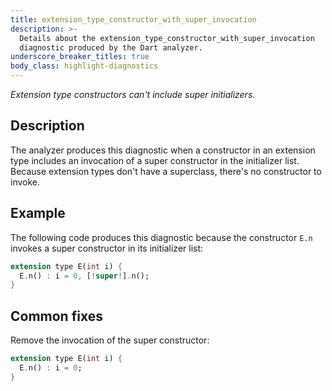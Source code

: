 ```yaml
---
title: extension_type_constructor_with_super_invocation
description: >-
  Details about the extension_type_constructor_with_super_invocation
  diagnostic produced by the Dart analyzer.
underscore_breaker_titles: true
body_class: highlight-diagnostics
---
```


_Extension type constructors can't include super initializers._

## Description

The analyzer produces this diagnostic when a constructor in an extension
type includes an invocation of a super constructor in the initializer
list. Because extension types don't have a superclass, there's no
constructor to invoke.

## Example

The following code produces this diagnostic because the constructor `E.n`
invokes a super constructor in its initializer list:

```dart
extension type E(int i) {
  E.n() : i = 0, [!super!].n();
}
```

## Common fixes

Remove the invocation of the super constructor:

```dart
extension type E(int i) {
  E.n() : i = 0;
}
```
